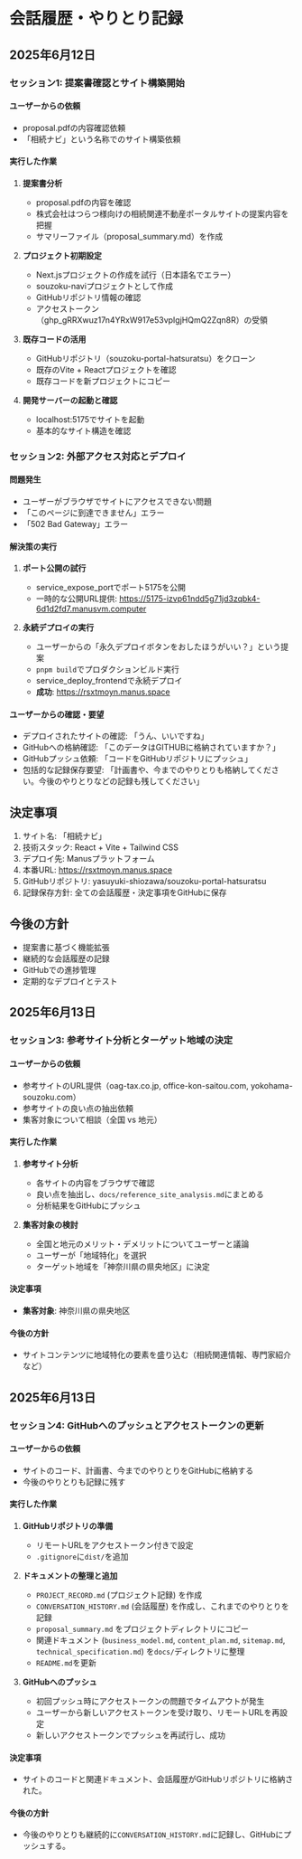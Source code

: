 # 会話履歴・やりとり記録

## 2025年6月12日

### セッション1: 提案書確認とサイト構築開始

#### ユーザーからの依頼
- proposal.pdfの内容確認依頼
- 「相続ナビ」という名称でのサイト構築依頼

#### 実行した作業
1. **提案書分析**
   - proposal.pdfの内容を確認
   - 株式会社はつらつ様向けの相続関連不動産ポータルサイトの提案内容を把握
   - サマリーファイル（proposal_summary.md）を作成

2. **プロジェクト初期設定**
   - Next.jsプロジェクトの作成を試行（日本語名でエラー）
   - souzoku-naviプロジェクトとして作成
   - GitHubリポジトリ情報の確認
   - アクセストークン（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）の受領

3. **既存コードの活用**
   - GitHubリポジトリ（souzoku-portal-hatsuratsu）をクローン
   - 既存のVite + Reactプロジェクトを確認
   - 既存コードを新プロジェクトにコピー

4. **開発サーバーの起動と確認**
   - localhost:5175でサイトを起動
   - 基本的なサイト構造を確認

### セッション2: 外部アクセス対応とデプロイ

#### 問題発生
- ユーザーがブラウザでサイトにアクセスできない問題
- 「このページに到達できません」エラー
- 「502 Bad Gateway」エラー

#### 解決策の実行
1. **ポート公開の試行**
   - service_expose_portでポート5175を公開
   - 一時的な公開URL提供: https://5175-izvp61ndd5g71jd3zqbk4-6d1d2fd7.manusvm.computer

2. **永続デプロイの実行**
   - ユーザーからの「永久デプロイボタンをおしたほうがいい？」という提案
   - `pnpm build`でプロダクションビルド実行
   - service_deploy_frontendで永続デプロイ
   - **成功**: https://rsxtmoyn.manus.space

#### ユーザーからの確認・要望
- デプロイされたサイトの確認: 「うん、いいですね」
- GitHubへの格納確認: 「このデータはGITHUBに格納されていますか？」
- GitHubプッシュ依頼: 「コードをGitHubリポジトリにプッシュ」
- 包括的な記録保存要望: 「計画書や、今までのやりとりも格納してください。今後のやりとりなどの記録も残してください」

## 決定事項
1. サイト名: 「相続ナビ」
2. 技術スタック: React + Vite + Tailwind CSS
3. デプロイ先: Manusプラットフォーム
4. 本番URL: https://rsxtmoyn.manus.space
5. GitHubリポジトリ: yasuyuki-shiozawa/souzoku-portal-hatsuratsu
6. 記録保存方針: 全ての会話履歴・決定事項をGitHubに保存

## 今後の方針
- 提案書に基づく機能拡張
- 継続的な会話履歴の記録
- GitHubでの進捗管理
- 定期的なデプロイとテスト



## 2025年6月13日

### セッション3: 参考サイト分析とターゲット地域の決定

#### ユーザーからの依頼
- 参考サイトのURL提供（oag-tax.co.jp, office-kon-saitou.com, yokohama-souzoku.com）
- 参考サイトの良い点の抽出依頼
- 集客対象について相談（全国 vs 地元）

#### 実行した作業
1. **参考サイト分析**
   - 各サイトの内容をブラウザで確認
   - 良い点を抽出し、`docs/reference_site_analysis.md`にまとめる
   - 分析結果をGitHubにプッシュ

2. **集客対象の検討**
   - 全国と地元のメリット・デメリットについてユーザーと議論
   - ユーザーが「地域特化」を選択
   - ターゲット地域を「神奈川県の県央地区」に決定

#### 決定事項
- **集客対象**: 神奈川県の県央地区

#### 今後の方針
- サイトコンテンツに地域特化の要素を盛り込む（相続関連情報、専門家紹介など）



## 2025年6月13日

### セッション4: GitHubへのプッシュとアクセストークンの更新

#### ユーザーからの依頼
- サイトのコード、計画書、今までのやりとりをGitHubに格納する
- 今後のやりとりも記録に残す

#### 実行した作業
1. **GitHubリポジトリの準備**
   - リモートURLをアクセストークン付きで設定
   - `.gitignore`に`dist/`を追加

2. **ドキュメントの整理と追加**
   - `PROJECT_RECORD.md` (プロジェクト記録) を作成
   - `CONVERSATION_HISTORY.md` (会話履歴) を作成し、これまでのやりとりを記録
   - `proposal_summary.md` をプロジェクトディレクトリにコピー
   - 関連ドキュメント (`business_model.md`, `content_plan.md`, `sitemap.md`, `technical_specification.md`) を`docs/`ディレクトリに整理
   - `README.md`を更新

3. **GitHubへのプッシュ**
   - 初回プッシュ時にアクセストークンの問題でタイムアウトが発生
   - ユーザーから新しいアクセストークンを受け取り、リモートURLを再設定
   - 新しいアクセストークンでプッシュを再試行し、成功

#### 決定事項
- サイトのコードと関連ドキュメント、会話履歴がGitHubリポジトリに格納された。

#### 今後の方針
- 今後のやりとりも継続的に`CONVERSATION_HISTORY.md`に記録し、GitHubにプッシュする。

